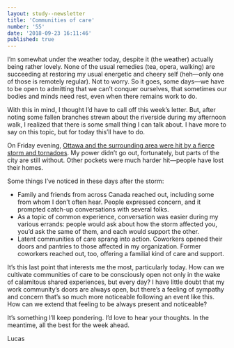 ```yaml
---
layout: study--newsletter
title: 'Communities of care'
number: '55'
date: '2018-09-23 16:11:46'
published: true
---
```


I’m somewhat under the weather today, despite it (the weather) actually being rather lovely. None of the usual remedies (tea, opera, walking) are succeeding at restoring my usual energetic and cheery self (heh—only one of those is remotely regular). Not to worry. So it goes, some days—we have to be open to admitting that we can’t conquer ourselves, that sometimes our bodies and minds need rest, even when there remains work to do.

With this in mind, I thought I’d have to call off this week’s letter. But, after noting some fallen branches strewn about the riverside during my afternoon walk, I realized that there is some small thing I can talk about. I have more to say on this topic, but for today this’ll have to do.

On Friday evening, [Ottawa and the surrounding area were hit by a fierce storm and tornadoes](https://www.cbc.ca/news/canada/ottawa/ottawa-storm-hydro-war-scene-1.4834710). My power didn’t go out, fortunately, but parts of the city are still without. Other pockets were much harder hit—people have lost their homes.

Some things I’ve noticed in these days after the storm:

* Family and friends from across Canada reached out, including some from whom I don’t often hear. People expressed concern, and it prompted catch-up conversations with several folks.
* As a topic of common experience, conversation was easier during my various errands: people would ask about how the storm affected you, you’d ask the same of them, and each would support the other.
* Latent communities of care sprang into action. Coworkers opened their doors and pantries to those affected in my organization. Former coworkers reached out, too, offering a familial kind of care and support.

It’s this last point that interests me the most, particularly today. How can we cultivate communities of care to be consciously open not only in the wake of calamitous shared experiences, but every day? I have little doubt that my work community’s doors are always open, but there’s a feeling of sympathy and concern that’s so much more noticeable following an event like this. How can we extend that feeling to be always present and noticeable?

It’s something I’ll keep pondering. I’d love to hear your thoughts. In the meantime, all the best for the week ahead.

Lucas
